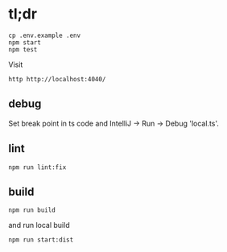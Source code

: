 # tl;dr

    cp .env.example .env
    npm start
    npm test

Visit

    http http://localhost:4040/

## debug

Set break point in ts code and IntelliJ -> Run -> Debug 'local.ts'.

## lint

    npm run lint:fix

## build

    npm run build

and run local build

    npm run start:dist

